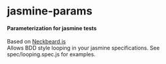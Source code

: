 # jasmine-params
#### Parameterization for jasmine tests
Based on [Neckbeard.js](https://github.com/desirable-objects/neckbeard.js/)  
Allows BDD style looping in your jasmine specifications. See spec/looping.spec.js for examples.